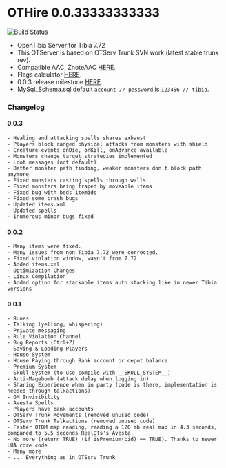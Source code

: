 OTHire 0.0.33333333333
========

[![Build Status](https://travis-ci.org/TwistedScorpio/OTHire.svg?branch=master)](https://travis-ci.org/TwistedScorpio/OTHire)

- OpenTibia Server for Tibia 7.72
- This OTServer is based on OTServ Trunk SVN work (latest stable trunk rev).
- Compatible AAC, ZnoteAAC [HERE](https://github.com/peonso/ZnoteOTHire).
- Flags calculator [HERE](https://diegorodriguesvieira.github.io/flags-calculator/).
- 0.0.3 release milestone [HERE](https://github.com/TwistedScorpio/OTHire/milestone/1).
- MySql_Schema.sql default `account // password` is `123456 // tibia`.

### Changelog

#### 0.0.3

	- Healing and attacking spells shares exhaust
	- Players block ranged physical attacks from monsters with shield
	- Creature events onDie, onKill, onAdvance available
	- Monsters change target strategies implemented
	- Loot messages (not default)
	- Better monster path finding, weaker monsters don't block path anymore
	- Fixed monsters casting spells through walls
	- Fixed monsters being traped by moveable items
	- Fixed bug with beds itemids
	- Fixed some crash bugs
	- Updated items.xml
	- Updated spells
	- Inumerous minor bugs fixed

#### 0.0.2

    - Many items were fixed.
    - Many issues from non Tibia 7.72 were corrected.
    - Fixed violation window, wasn't from 7.72
    - Added items.xml
    - Optimization Changes
    - Linux Compilation
    - Added option for stackable items auto stacking like in newer Tibia versions

####  0.0.1

    - Runes
    - Talking (yelling, whispering)
    - Private messaging
    - Rule Violation Channel
    - Bug Reports (Ctrl+Z)
    - Saving & Loading Players
    - House System
    - House Paying through Bank account or depot balance
    - Premium System
    - Skull System (to use compile with __SKULL_SYSTEM__)
    - Anti-Magebomb (attack delay when logging in)
    - Sharing Experience when in party (code is there, implementation is needed through talkactions)
    - GM Invisibility
    - Avesta Spells
    - Players have bank accounts
    - OTServ Trunk Movements (removed unused code)
    - OTServ Trunk Talkactions (removed unused code)
    - Faster OTBM map reading, reading a 120 mb real map in 4.3 seconds, compared to 5.5 seconds RealOTs's Avesta.
    - No more (return TRUE) (if isPremium(cid) == TRUE). Thanks to newer LUA core code
    - Many more
    - ... Everything as in OTServ Trunk
